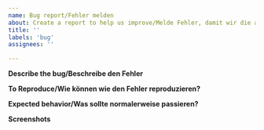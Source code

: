 ```yaml
---
name: Bug report/Fehler melden
about: Create a report to help us improve/Melde Fehler, damit wir die ausbessern können
title: ''
labels: 'bug'
assignees: ''

---
```


**Describe the bug/Beschreibe den Fehler**

**To Reproduce/Wie können wie den Fehler reproduzieren?**

**Expected behavior/Was sollte normalerweise passieren?**

**Screenshots**
